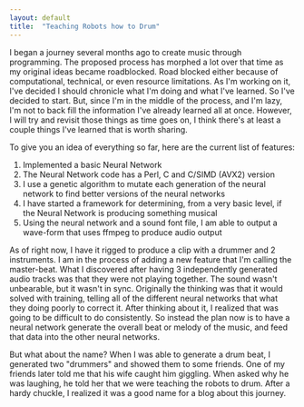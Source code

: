 ```yaml
---
layout: default
title:  "Teaching Robots how to Drum"
---
```


I began a journey several months ago to create music through programming. The
proposed process has morphed a lot over that time as my original ideas became
roadblocked. Road blocked either because of computational, technical, or even
resource limitations.  As I'm working on it, I've decided I should chronicle
what I'm doing and what I've learned. So I've decided to start. But, since I'm
in the middle of the process, and I'm lazy, I'm not to back fill the information
I've already learned all at once. However, I will try and revisit those things
as time goes on, I think there's at least a couple things I've learned that is
worth sharing.

To give you an idea of everything so far, here are the current list of features:
1. Implemented a basic Neural Network
2. The Neural Network code has a Perl, C and C/SIMD (AVX2) version
3. I use a genetic algorithm to mutate each generation of the neural network to
find better versions of the neural networks
4. I have started a framework for determining, from a very basic level, if the
Neural Network is producing something musical
5. Using the neural network and a sound font file, I am able to output a
wave-form that uses ffmpeg to produce audio output

As of right now, I have it rigged to produce a clip with a drummer and 2
instruments. I am in the process of adding a new feature that I'm calling the
master-beat. What I discovered after having 3 independently generated audio
tracks was that they were not playing together. The sound wasn't unbearable, but
it wasn't in sync. Originally the thinking was that it would solved with
training, telling all of the different neural networks that what they doing
poorly to correct it. After thinking about it, I realized that was going to be
difficult to do consistently. So instead the plan now is to have a neural
network generate the overall beat or melody of the music, and feed that data
into the other neural networks.

But what about the name? When I was able to generate a drum beat, I generated
two "drummers" and showed them to some friends. One of my friends later told me
that his wife caught him giggling. When asked why he was laughing, he told her
that we were teaching the robots to drum. After a hardy chuckle, I realized it
was a good name for a blog about this journey.
